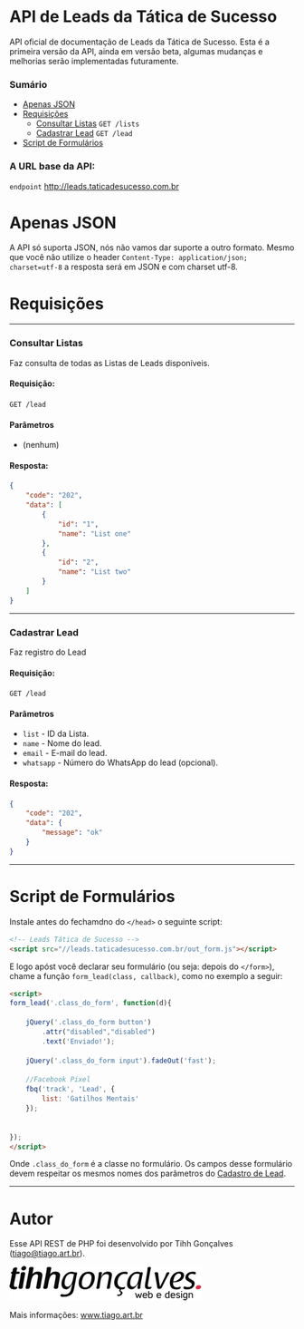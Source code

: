 # API de Leads da Tática de Sucesso

API oficial de documentação de Leads da Tática de Sucesso.
Esta é a primeira versão da API, ainda em versão beta, algumas mudanças e melhorias serão implementadas futuramente.

### Sumário

- [Apenas JSON](#apenas-json)
- [Requisições](#requisições)
    - [Consultar Listas](#consultar-listas) ```GET /lists```
    - [Cadastrar Lead](#cadastrar-lead) ```GET /lead```
- [Script de Formulários](#script-de-formulários)
    

### A URL base da API:
 
```endpoint``` http://leads.taticadesucesso.com.br

# Apenas JSON

A API só suporta JSON, nós não vamos dar suporte a outro formato. Mesmo que você não utilize o header ```Content-Type: application/json; charset=utf-8``` a resposta será em JSON e com charset utf-8.

# Requisições

---

### Consultar Listas
Faz consulta de todas as Listas de Leads disponíveis.

#### Requisição:

```GET /lead```

#### Parâmetros
 - (nenhum)

#### Resposta:

```json
{
    "code": "202",
    "data": [
        {
            "id": "1",
            "name": "List one"
        },
        {
            "id": "2",
            "name": "List two"
        }
    ]
}
```

---

### Cadastrar Lead
Faz registro do Lead

#### Requisição:

```GET /lead```

#### Parâmetros
 - ```list``` - ID da Lista.
- ```name``` - Nome do lead.
- ```email``` - E-mail do lead.
 - ```whatsapp``` - Número do WhatsApp do lead (opcional).

#### Resposta:

```json
{
    "code": "202",
    "data": {
        "message": "ok"
    }
}
```

---

# Script de Formulários

Instale antes do fechamdno do ```</head>``` o seguinte script:

```html
<!-- Leads Tática de Sucesso -->
<script src="//leads.taticadesucesso.com.br/out_form.js"></script>
```

E logo apóst você declarar seu formulário (ou seja: depois do ```</form>```), chame a função ```form_lead(class, callback)```, como no exemplo a seguir:

```html
<script>
form_lead('.class_do_form', function(d){

    jQuery('.class_do_form button')
        .attr("disabled","disabled")
        .text('Enviado!');

    jQuery('.class_do_form input').fadeOut('fast');

    //Facebook Pixel
    fbq('track', 'Lead', {
        list: 'Gatilhos Mentais'
    });


});
</script>
```
Onde ```.class_do_form``` é a classe no formulário. Os campos desse formulário devem respeitar os mesmos nomes dos parâmetros do [Cadastro de Lead](#cadastrar-lead).


---

# Autor

Esse API REST de PHP foi desenvolvido por Tihh Gonçalves (tiago@tiago.art.br).
 
![logo](https://raw.githubusercontent.com/tihhgoncalves/tihh.cliente.jpc.api-doc/master/logo.png)

Mais informações: www.tiago.art.br
